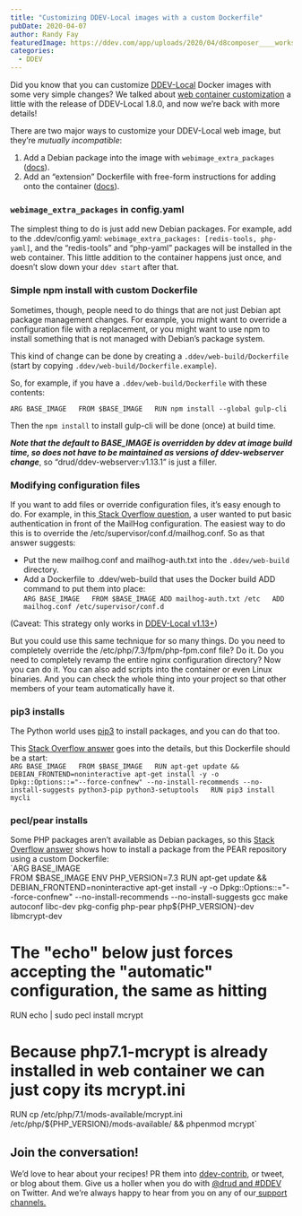 ```yaml
---
title: "Customizing DDEV-Local images with a custom Dockerfile"
pubDate: 2020-04-07
author: Randy Fay
featuredImage: https://ddev.com/app/uploads/2020/04/d8composer____workspace_d8composer__-______ddev_web-build_Dockerfile-2.png
categories:
  - DDEV
---
```


Did you know that you can customize [DDEV-Local](https://ddev.com/ddev-local/) Docker images with some very simple changes? We talked about [web container customization](https://ddev.com/ddev-local/ddev-local-web-container-customization-in-v1-8-0/) a little with the release of DDEV-Local 1.8.0, and now we’re back with more details!

There are two major ways to customize your DDEV-Local web image, but they’re _mutually incompatible_:

1. Add a Debian package into the image with `webimage_extra_packages` ([docs](https://ddev.readthedocs.io/en/stable/users/extend/customizing-images/#adding-extra-debian-packages-with-webimage%5Fextra%5Fpackages-and-dbimage%5Fextra%5Fpackages)).
2. Add an “extension” Dockerfile with free-form instructions for adding onto the container ([docs](https://ddev.readthedocs.io/en/stable/users/extend/customizing-images/#adding-extra-dockerfiles-for-webimage-and-dbimage)).

### `webimage_extra_packages` in config.yaml

The simplest thing to do is just add new Debian packages. For example, add to the .ddev/config.yaml: `webimage_extra_packages: [redis-tools, php-yaml]`, and the “redis-tools” and “php-yaml” packages will be installed in the web container. This little addition to the container happens just once, and doesn’t slow down your `ddev start` after that.

### Simple npm install with custom Dockerfile

Sometimes, though, people need to do things that are not just Debian apt package management changes. For example, you might want to override a configuration file with a replacement, or you might want to use npm to install something that is not managed with Debian’s package system.

This kind of change can be done by creating a `.ddev/web-build/Dockerfile` (start by copying `.ddev/web-build/Dockerfile.example`).

So, for example, if you have a `.ddev/web-build/Dockerfile` with these contents:

`ARG BASE_IMAGE  
FROM $BASE_IMAGE  
RUN npm install --global gulp-cli`

Then the `npm install` to install gulp-cli will be done (once) at build time.

_**Note that the default to BASE_IMAGE is overridden by ddev at image build time, so does not have to be maintained as versions of ddev-webserver change**_, so “drud/ddev-webserver:v1.13.1” is just a filler.

### Modifying configuration files

If you want to add files or override configuration files, it’s easy enough to do. For example, in this[ Stack Overflow question](https://stackoverflow.com/questions/60162842/how-can-i-add-basic-authentication-to-the-mailhog-service-in-ddev-local), a user wanted to put basic authentication in front of the MailHog configuration. The easiest way to do this is to override the /etc/supervisor/conf.d/mailhog.conf. So as that answer suggests:

- Put the new mailhog.conf and mailhog-auth.txt into the `.ddev/web-build` directory.
- Add a Dockerfile to .ddev/web-build that uses the Docker build ADD command to put them into place:  
  `ARG BASE_IMAGE  
FROM $BASE_IMAGE ADD mailhog-auth.txt /etc  
ADD mailhog.conf /etc/supervisor/conf.d`

(Caveat: This strategy only works in [DDEV-Local v1.13+](https://github.com/drud/ddev/releases))

But you could use this same technique for so many things. Do you need to completely override the /etc/php/7.3/fpm/php-fpm.conf file? Do it. Do you need to completely revamp the entire nginx configuration directory? Now you can do it. You can also add scripts into the container or even Linux binaries. And you can check the whole thing into your project so that other members of your team automatically have it.

### pip3 installs

The Python world uses [pip3](https://pip.pypa.io/en/stable/) to install packages, and you can do that too.

This [Stack Overflow answer](https://stackoverflow.com/a/60683558/215713) goes into the details, but this Dockerfile should be a start:  
`ARG BASE_IMAGE  
FROM $BASE_IMAGE  
RUN apt-get update && DEBIAN_FRONTEND=noninteractive apt-get install -y -o Dpkg::Options::="--force-confnew" --no-install-recommends --no-install-suggests python3-pip python3-setuptools  
RUN pip3 install mycli`

### pecl/pear installs

Some PHP packages aren’t available as Debian packages, so this [Stack Overflow answer](https://stackoverflow.com/a/60554990/215713) shows how to install a package from the PEAR repository using a custom Dockerfile:  
`ARG BASE_IMAGE  
FROM $BASE_IMAGE  
ENV PHP_VERSION=7.3  
RUN apt-get update && DEBIAN_FRONTEND=noninteractive apt-get install -y -o Dpkg::Options::="--force-confnew" --no-install-recommends --no-install-suggests gcc make autoconf libc-dev pkg-config php-pear php${PHP_VERSION}-dev libmcrypt-dev

# The "echo" below just forces accepting the "automatic" configuration, the same as hitting <RETURN>

RUN echo | sudo pecl install mcrypt

# Because php7.1-mcrypt is already installed in web container we can just copy its mcrypt.ini

RUN cp /etc/php/7.1/mods-available/mcrypt.ini /etc/php/${PHP_VERSION}/mods-available/ && phpenmod mcrypt`

## Join the conversation!

We’d love to hear about your recipes! PR them into [ddev-contrib](http://github.com/drud/ddev-contrib), or tweet, or blog about them. Give us a holler when you do with [@drud and #DDEV](http://twitter.com/drud) on Twitter. And we’re always happy to hear from you on any of our[ support channels.](https://ddev.readthedocs.io/en/stable/#support-and-user-contributed-documentation)
